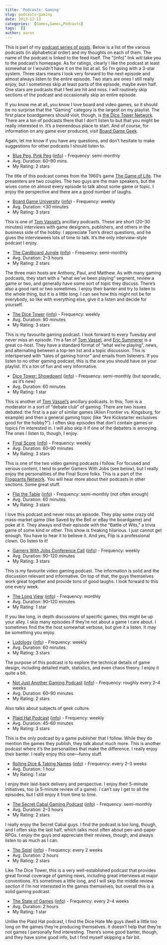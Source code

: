 ```yaml
---
title: 'Podcasts: Gaming'
slug: podcasts-gaming
date: 2013-12-13
categories:  [Games,Games,Podcasts]
tags:  []
author: aaron
---
```


This is part of my [podcast series of posts](../podcasts-what-im-listening-to "Podcasts: What I’m Listening To"). Below is a list of the various podcasts (in alphabetical order) and my thoughts on each of them. The name of the podcast is linked to the feed itself. The “(info)” link will take you to the podcast’s homepage. As for ratings, clearly I like the podcast at least somewhat or I wouldn’t have it on the list at all. So I’m going with a 3-star system. Three stars means I look very forward to the next episode and almost always listen to the entire episode. Two stars are ones I still really enjoy, but I sometimes skip at least parts of the episode, maybe even half. One stars are podcasts that I feel are hit and miss. I will routinely skip sections of the podcast and occasionally skip an entire episode.

If you know me at all, you know I love board and video games, so it should be no surprise that the “Gaming” category is the largest on my playlist. The first place boardgamers should visit, though, is [the Dice Tower Network](http://dicetowernetwork.com/). There are a ton of podcasts there that I don’t listen to but that you might be really interested in. It’s a tremendous place to start. And of course, for information on any game ever produced, visit [Board Game Geek](http://boardgamegeek.com).

Again, let me know if you have any questions, and don’t hesitate to make suggestions for other podcasts I should listen to.

- [Blue Peg, Pink Peg](http://feeds.feedburner.com/bluepegpinkpeg) ([info](http://bluepegpinkpeg.com/)) - Frequency: semi-monthly
- Avg. Duration: 60–90 mins.
- My Rating: 2 stars

The title of this podcast comes from the 1960’s game [The Game of Life](http://boardgamegeek.com/boardgame/2921/the-game-of-life). The presenters are two couples. The two guys are the main speakers, but the wives come on almost every episode to talk about some game or topic. I enjoy the perspective and there are a good number of laughs.

- [Board Game University](http://boardgameuniversity.libsyn.com/rss) ([info](http://boardgameuniversity.libsyn.com/)) - Frequency: weekly
- Avg. Duration: <30 minutes
- My Rating: 3 stars

This is one of [Tom Vassel’s](http://www.dicetower.com/about_us/tom_vasel.html) ancillary podcasts. These are short (20–30 minutes) interviews with game designers, publishers, and others in the business side of the hobby. I appreciate Tom’s direct questions, and he gives the interviewees lots of time to talk. It’s the only interview-style podcast I enjoy.

- [The Cardboard Jungle](http://www.mevio.com/feeds/cbjpodcast.xml) ([info](http://www.cbjpodcast.com/)) - Frequency: semi-monthly
- Avg. Duration: 2–3 hours
- My Rating: 2 stars

The three main hosts are Anthony, Paul, and Matthew. As with many gaming podcasts, they start with a “what we’ve been playing” segment, review a game or two, and generally have some sort of topic they discuss. There’s also a good rant or two sometimes. I enjoy their banter and try to listen to the whole thing, but it is a little long. I can see how this might not be for everybody, so like with everything else, give it a listen and decide for yourself.

- [The Dice Tower](http://dicetower.coolstuffinc.com/rss) ([info](http://dicetower.com/)) - Frequency: weekly
- Avg. Duration: 90 minutes
- My Rating: 3 stars

This is my favourite gaming podcast. I look forward to every Tuesday and never miss an episode. I’m a fan of [Tom Vassel](http://www.dicetower.com/about_us/tom_vasel.html), and [Eric Summerer](http://www.ericsummerer.com/) is a great co-host. They have a standard format of “what we’re playing”, news, and alternating between a top-ten list and a topic discussion. This is interspersed with “tales of gaming horror” and emails from listeners. If you listen to no other gaming podcast, this is the one you should have on your playlist. It’s a ton of fun and very informative.

- [Dice Tower: Showdown!](http://dicetowershowdown.libsyn.com/rss) ([info](http://dicetower.com/)) - Frequency: semi-monthly (but sporadic, as it’s new)
- Avg. Duration: 60 minutes
- My Rating: 1 star

This is another of [Tom Vassel’s](http://www.dicetower.com/about_us/tom_vasel.html) ancillary podcasts. In this, Tom is a moderator in a sort of “debate club” of gaming. There are two issues debated: the first is a pair of similar games (Alien Frontier vs. Kingsburg, for example) and then a general gaming topic (like “Are Kickstarter exclusives good for the hobby?”). I often skip episodes that don’t contain games or topics I’m interested in. I will also skip it if one of the debaters is annoying. The ones I listen to, though, I enjoy.

- [Final Score](http://myextralife.com/ftp/radio/finalscore.xml) ([info](http://finalscoreshow.com/)) - Frequency: weekly
- Avg. Duration: 60–90 minutes
- My Rating: 3 stars

This is one of the two video gaming podcasts I follow. For focused and serious content, I tend to prefer Gamers With Jobs (see below), but I really enjoy the personalities of the Final Score folks. This is a part of the [Frogpants Network](http://frogpants.com/). You will hear more about their podcasts in other sections. Some great stuff.

- [Flip the Table](http://flipthetable.libsyn.com/rss) ([info](http://tableflipsyou.blogspot.ca/)) - Frequency: semi-monthly (not often enough)
- Avg. Duration: 60 minutes
- My Rating: 3 stars

I love this podcast and never miss an episode. They play some crazy old mass-market game (like Saved by the Bell or eBay the boardgame) and poke at it. They always end their episode with the “Battle of Wits,” a trivia game of some kind or other. This show is freaking hilarious. I just cannot get enough. You have to hear it to believe it. And yes, Flip is a professional clown. Go listen to it!

- [Gamers With Jobs Conference Call](http://www.gamerswithjobs.com/taxonomy/term/408/0/feed) ([info](http://www.gamerswithjobs.com/)) - Frequency: weekly
- Avg. Duration: 90–120 minutes
- My Rating: 3 stars

This is my favourite video gaming podcast. The information is solid and the discussion relevant and informative. On top of that, the guys themselves work great together and provide tons of good laughs. I look forward to this one every week.

- [The Long View](http://feeds.feedburner.com/thelongviewpodcast) ([info](http://feeds.feedburner.com/thelongviewpodcast)) - Frequency: monthly
- Avg. Duration: 90–120 minutes
- My Rating: 1 star

If you like long, in depth discussions of specific games, this might be up your alley. I skip many episodes if they’re not about a game I care about. I sometimes find the the host somewhat verbose, but give it a listen. It may be something you enjoy.

- [Ludology](http://ludology.libsyn.com/rss) ([info](http://www.ludology.libsyn.com/)) - Frequency: weekly
- Avg. Duration: 60 minutes
- My Rating: 3 stars

The purpose of this podcast is to explore the technical details of game design, including detailed math, statistics, and even chaos theory. I enjoy it quite a bit.

- [Not Just Another Gaming Podcast](http://njagp.libsyn.com/rss) ([info](http://www.njagp.com/)) - Frequency: roughly every 2–4 weeks
- Avg. Duration: 60–90 minutes
- My Rating: 2 stars

Also talks about subjects of geek culture.

- [Plaid Hat Podcast](http://plaidhatpodcast.libsyn.com/rss) ([info](http://www.plaidhatgames.com/)) - Frequency: weekly
- Avg. Duration: 45–60 minutes
- My Rating: 3 stars

This is the only podcast by a game publisher that I follow. While they do mention the games they publish, they talk about much more. This is another podcast where it’s the personalities that make the difference. I really enjoy their banter. I really enjoy this one—funny stuff.

- [Rolling Dice & Taking Names](http://feeds.feedblitz.com/rolldicetakenames) ([info](http://www.rolldicetakenames.com/)) - Frequency: every 2–3 weeks
- Avg. Duration: 1 hour
- My Rating: 1 star

I enjoy their laid-back delivery and perspective. I enjoy their 5-minute initiatives, too (a 5-minute review of a game). I can’t say I get to all the episodes, but I still enjoy it from time to time.

- [The Secret Cabal Gaming Podcast](http://thesecretcabal.com/scpodcast.xml) ([info](http://www.thesecretcabal.com/)) - Frequency: semi-monthly
- Avg. Duration: 2–3 hours
- My Rating: 2 stars

I really enjoy the Secret Cabal guys. I find the podcast is too long, though, and I often skip the last half, which talks most often about pen-and-paper RPGs. I enjoy the guys and appreciate their reviews, though, and always listen to as much as I can.

- [The Spiel](http://thespiel.net/feed.xml) ([info](http://thespiel.net/)) - Frequency: every 2 weeks
- Avg. Duration: 2 hours
- My Rating: 2 stars

Like The Dice Tower, this is a very well-established podcast that provides great formal coverage of gaming news, including great interviews at major conventions. It’s sometimes a little long, and I will skip the middle review section if I’m not interested in the games themselves, but overall this is a solid gaming podcast.

- [The State of Games](http://www.buzzsprout.com/3256.rss) ([info](http://dicehateme.com/)) - Frequency: every 2–4 weeks
- Avg. Duration: 2 hours
- My Rating: 1 star

Unlike the Plaid Hat podcast, I find the Dice Hate Me guys dwell a little too long on the games they’re producing themselves. It doesn’t help that they’re not games I personally find interesting. There’s some good banter, though, and they have some good info, but I find myself skipping a fair bit.
